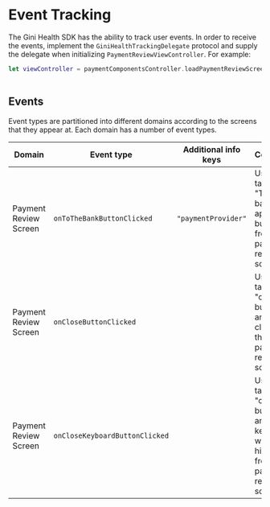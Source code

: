 Event Tracking
=============================

The Gini Health SDK has the ability to track user events. In order to receive the events, implement the `GiniHealthTrackingDelegate` protocol and supply the delegate when initializing `PaymentReviewViewController`. For example:

```swift
let viewController = paymentComponentsController.loadPaymentReviewScreenFor(documentID: documentId,
                                                                            trackingDelegate: self)
```

## Events

Event types are partitioned into different domains according to the screens that they appear at. Each domain has a number of event types.

| Domain | Event type | Additional info keys | Comment |
| --- | --- | --- | --- | 
| Payment Review Screen | `onToTheBankButtonClicked` |`"paymentProvider"`| User tapped "To the banking app" button from the payment review screen |
| Payment Review Screen | `onCloseButtonClicked` || User tapped "close" button and closed the payment review screen |
| Payment Review Screen | `onCloseKeyboardButtonClicked` || User tapped "close" button and keyboard will be hidden from the payment review screen |
